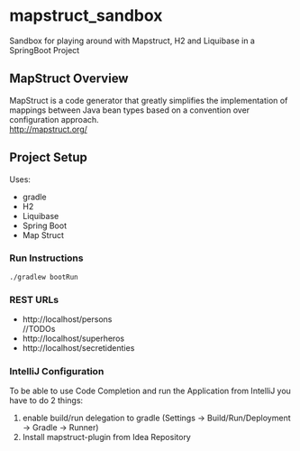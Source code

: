 # mapstruct_sandbox
Sandbox for playing around with Mapstruct, H2 and Liquibase in a SpringBoot Project

## MapStruct Overview

MapStruct is a code generator that greatly simplifies the implementation of mappings between Java bean types based on a convention over configuration approach.\
http://mapstruct.org/

## Project Setup

Uses:
* gradle
* H2
* Liquibase
* Spring Boot
* Map Struct

### Run Instructions

`./gradlew bootRun`

### REST URLs 

* http://localhost/persons \
//TODOs
* http://localhost/superheros
* http://localhost/secretidenties

### IntelliJ Configuration

To be able to use Code Completion and run the Application from IntelliJ you have to do 2 things:
1. enable build/run delegation to gradle (Settings -> Build/Run/Deployment -> Gradle -> Runner) 
2. Install mapstruct-plugin from Idea Repository